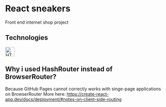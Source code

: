 # React sneakers

Front end internet shop project

## Technologies

<img src="https://upload.wikimedia.org/wikipedia/commons/thumb/3/38/HTML5_Badge.svg/800px-HTML5_Badge.svg.png" alt="HTML logo" width="30" height="30">

## Why i used HashRouter instead of BrowserRouter?

Because GitHub Pages cannot correctly works with singe-page applications on BrowserRouter
More here: https://create-react-app.dev/docs/deployment/#notes-on-client-side-routing

